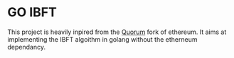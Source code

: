 # GO IBFT
This project is heavily inpired from the [Quorum](https://github.com/jpmorganchase/quorum)
fork of ethereum. It aims at implementing the IBFT algoithm in golang without
the etherneum dependancy.
